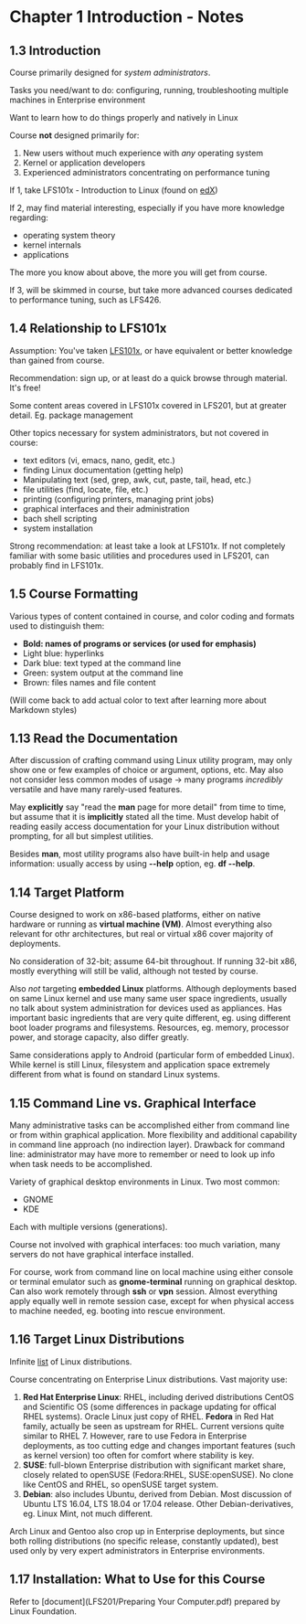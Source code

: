 # Chapter 1 Introduction - Notes

## 1.3 Introduction
Course primarily designed for *system administrators*.

Tasks you need/want to do: configuring, running, troubleshooting multiple machines in Enterprise environment

Want to learn how to do things properly and natively in Linux

Course **not** designed primarily for:
1. New users without much experience with *any* operating system
2. Kernel or application developers
3. Experienced administrators concentrating on performance tuning

If 1, take LFS101x - Introduction to Linux (found on [edX](https://www.edx.org/course/introduction-to-linux))

If 2, may find material interesting, especially if you have more knowledge regarding:
- operating system theory
- kernel internals
- applications

The more you know about above, the more you will get from course.

If 3, will be skimmed in course, but take more advanced courses dedicated to performance tuning, such as LFS426.


## 1.4 Relationship to LFS101x
Assumption: You've taken [LFS101x](https://www.edx.org/course/introduction-to-linux), or have equivalent or better knowledge than gained from course.

Recommendation: sign up, or at least do a quick browse through material. It's free!

Some content areas covered in LFS101x covered in LFS201, but at greater detail. Eg. package management

Other topics necessary for system administrators, but not covered in course:
- text editors (vi, emacs, nano, gedit, etc.)
- finding Linux documentation (getting help)
- Manipulating text (sed, grep, awk, cut, paste, tail, head, etc.)
- file utilities (find, locate, file, etc.)
- printing (configuring printers, managing print jobs)
- graphical interfaces and their administration
- bach shell scripting
- system installation

Strong recommendation: at least take a look at LFS101x. If not completely familiar with some basic utilities and procedures used in LFS201, can probably find in LFS101x.


## 1.5 Course Formatting
Various types of content contained in course, and color coding and formats used to distinguish them:
- **Bold: names of programs or services (or used for emphasis)**
- Light blue: hyperlinks
- Dark blue: text typed at the command line
- Green: system output at the command line
- Brown: files names and file content

(Will come back to add actual color to text after learning more about Markdown styles)

## 1.13 Read the Documentation
After discussion of crafting command using Linux utility program, may only show one or few examples of choice or argument, options, etc. May also not consider less common modes of usage -> many programs *incredibly* versatile and have many rarely-used features.

May **explicitly** say "read the **man** page for more detail" from time to time, but assume that it is **implicitly** stated all the time. Must develop habit of reading easily access documentation for your Linux distribution without prompting, for all but simplest utilities.

Besides **man**, most utility programs also have built-in help and usage information: usually access by using **--help** option, eg. **df --help**.


## 1.14 Target Platform
Course designed to work on x86-based platforms, either on native hardware or running as **virtual machine (VM)**. Almost everything also relevant for othr architectures, but real or virtual x86 cover majority of deployments.

No consideration of 32-bit; assume 64-bit throughout. If running 32-bit x86, mostly everything will still be valid, although not tested by course.

Also *not* targeting **embedded Linux** platforms. Although deployments based on same Linux kernel and use many same user space ingredients, usually no talk about system administration for devices used as appliances. Has important basic ingredients that are very quite different, eg. using different boot loader programs and filesystems. Resources, eg. memory, processor power, and storage capacity, also differ greatly.

Same considerations apply to Android (particular form of embedded Linux). While kernel is still Linux, filesystem and application space extremely different from what is found on standard Linux systems.


## 1.15 Command Line vs. Graphical Interface
Many administrative tasks can be accomplished either from command line or from within graphical application. More flexibility and additional capability in command line approach (no indirection layer). Drawback for command line: administrator may have more to remember or need to look up info when task needs to be accomplished.

Variety of graphical desktop environments in Linux. Two most common:
- GNOME
- KDE

Each with multiple versions (generations).

Course not involved with graphical interfaces: too much variation, many servers do not have graphical interface installed.

For course, work from command line on local machine using either console or terminal emulator such as **gnome-terminal** running on graphical desktop. Can also work remotely through **ssh** or **vpn** session. Almost everything apply equally well in remote session case, except for when physical access to machine needed, eg. booting into rescue environment.


## 1.16 Target Linux Distributions
Infinite [list](http://lwn.net/Distributions) of Linux distributions.

Course concentrating on Enterprise Linux distributions. Vast majority use:
1. **Red Hat Enterprise Linux**: RHEL, including derived distributions CentOS and Scientific OS (some differences in package updating for offical RHEL systems). Oracle Linux just copy of RHEL. **Fedora** in Red Hat family, actually be seen as upstream for RHEL. Current versions quite similar to RHEL 7. However, rare to use Fedora in Enterprise deployments, as too cutting edge and changes important features (such as kernel version) too often for comfort where stability is key.
2. **SUSE**: full-blown Enterprise distribution with significant market share, closely related to openSUSE (Fedora:RHEL, SUSE:openSUSE). No clone like CentOS and RHEL, so openSUSE target system.
3. **Debian**: also includes Ubuntu, derived from Debian. Most discussion of Ubuntu LTS 16.04, LTS 18.04 or 17.04 release. Other Debian-derivatives, eg. Linux Mint, not much different.

Arch Linux and Gentoo also crop up in Enterprise deployments, but since both rolling distributions (no specific release, constantly updated), best used only by very expert administrators in Enterprise environments.

## 1.17 Installation: What to Use for this Course
Refer to [document](LFS201/Preparing Your Computer.pdf) prepared by Linux Foundation.
